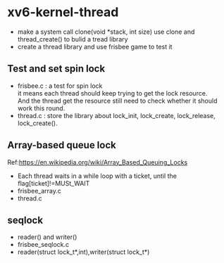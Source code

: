 # xv6-kernel-thread
* make a system call clone(void *stack, int size) use clone and thread_create() to bulid a tread library <br>
* create a thread library and use frisbee game to test it <br>
## Test and set spin lock
* frisbee.c : a test for spin lock <br>
it means each thread should keep trying to get the lock resource. <br>
And the thread get the resource still need to check whether it should work this round.<br>
* thread.c : store the library about lock_init, lock_create, lock_release, lock_create().<br>
## Array-based queue lock
Ref:https://en.wikipedia.org/wiki/Array_Based_Queuing_Locks <br>
* Each thread waits in a while loop with a ticket, until the flag[ticket]!=MUSt_WAIT <br>
* frisbee_array.c <br>
* thread.c <br>
## seqlock
* reader() and writer() <br>
* frisbee_seqlock.c<br>
* reader(struct lock_t*,int),writer(struct lock_t*)<br>



